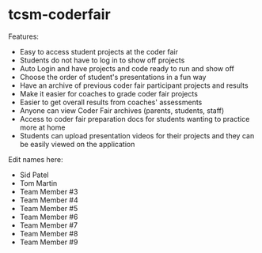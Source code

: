 # tcsm-coderfair

Features: 

<ul>
  <li>Easy to access student projects at the coder fair</li>
  <li>Students do not have to log in to show off projects</li>
  <li>Auto Login and have projects and code ready to run and show off</li>
  <li>Choose the order of student's presentations in a fun way</li>
  <li>Have an archive of previous coder fair participant projects and results</li>
  <li>Make it easier for coaches to grade coder fair projects</li>
  <li>Easier to get overall results from coaches' assessments</li>
  <li>Anyone can view Coder Fair archives (parents, students, staff)</li>
  <li>Access to coder fair preparation docs for students wanting to practice more at home</li>
  <li>Students can upload presentation videos for their projects and they can be easily viewed on the application</li>
</ul>


Edit names here: 
<ul>
  <li>Sid Patel</li>
  <li>Tom Martin</li>
  <li>Team Member #3</li>
  <li>Team Member #4</li>
  <li>Team Member #5</li>
  <li>Team Member #6</li>
  <li>Team Member #7</li>
  <li>Team Member #8</li>
  <li>Team Member #9</li>
</ul>
